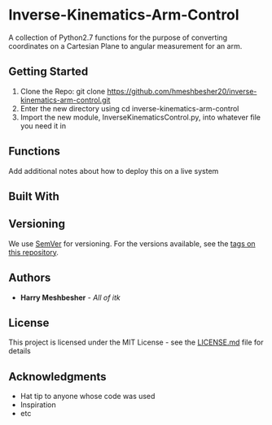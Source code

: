 # Inverse-Kinematics-Arm-Control
A collection of Python2.7 functions for the purpose of converting coordinates on a Cartesian Plane to angular measurement for an arm.

## Getting Started
1. Clone the Repo: git clone https://github.com/hmeshbesher20/inverse-kinematics-arm-control.git
1. Enter the new directory using cd inverse-kinematics-arm-control
1. Import the new module, InverseKinematicsControl.py, into whatever file you need it in

## Functions

Add additional notes about how to deploy this on a live system

## Built With


## Versioning

We use [SemVer](http://semver.org/) for versioning. For the versions available, see the [tags on this repository](https://github.com/your/project/tags). 

## Authors

* **Harry Meshbesher** - *All of itk* 

## License

This project is licensed under the MIT License - see the [LICENSE.md](LICENSE.md) file for details

## Acknowledgments

* Hat tip to anyone whose code was used
* Inspiration
* etc



